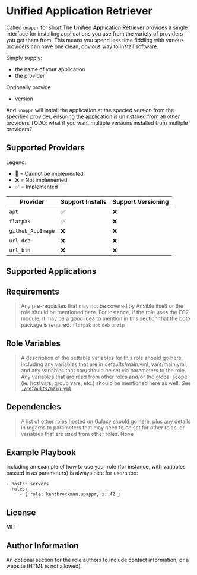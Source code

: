 **Un**ified **App**lication **R**etriever
=========

Called `unappr` for short 
The **Un**ified **App**lication **R**etriever provides a single interface for installing applications you use from the variety of providers you get them from.
This means you spend less time fiddling with various providers can have one clean, obvious way to install software.

Simply supply:
- the name of your application
- the provider

Optionally provide:
- version

And `unappr` will install the application at the specied version from the specified provider, ensuring the application is uninstalled from all other providers
TODO: what if you want multiple versions installed from multiple providers?


## Supported Providers

Legend:
- 🛑  = Cannot be implemented
- ❌ = Not implemented
- ✅ = Implemented

| Provider | Support Installs | Support Versioning |
| -- | -- | -- |
| `apt` | ✅ | ❌ |
| `flatpak` | ✅ | ❌ |
| `github_AppImage` | ❌ | ❌ |
| `url_deb` | ❌ | ❌ |
| `url_bin` | ❌ | ❌ |

## Supported Applications



Requirements
------------

> Any pre-requisites that may not be covered by Ansible itself or the role should be mentioned here. For instance, if the role uses the EC2 module, it may be a good idea to mention in this section that the boto package is required.
`flatpak`
`apt`
`deb`
`unzip`

Role Variables
--------------

> A description of the settable variables for this role should go here, including any variables that are in defaults/main.yml, vars/main.yml, and any variables that can/should be set via parameters to the role. Any variables that are read from other roles and/or the global scope (ie. hostvars, group vars, etc.) should be mentioned here as well.
See [`./defaults/main.yml`](./defaults/main.yml)

Dependencies
------------

> A list of other roles hosted on Galaxy should go here, plus any details in regards to parameters that may need to be set for other roles, or variables that are used from other roles.
None

Example Playbook
----------------

Including an example of how to use your role (for instance, with variables passed in as parameters) is always nice for users too:

    - hosts: servers
      roles:
         - { role: kentbrockman.upappr, x: 42 }

License
-------

MIT

Author Information
------------------

An optional section for the role authors to include contact information, or a website (HTML is not allowed).
